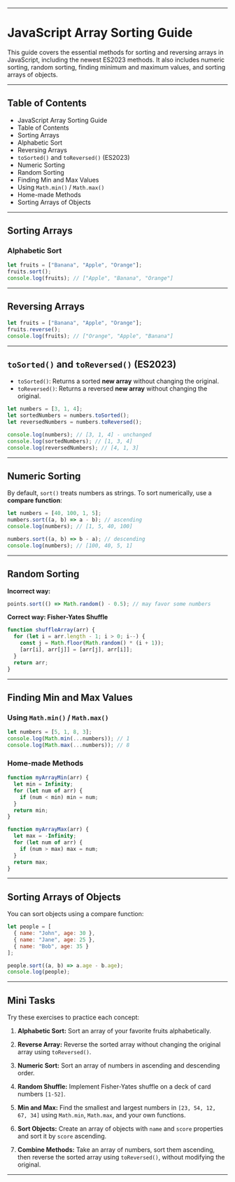 
---

# JavaScript Array Sorting Guide

This guide covers the essential methods for sorting and reversing arrays in JavaScript, including the newest ES2023 methods. It also includes numeric sorting, random sorting, finding minimum and maximum values, and sorting arrays of objects.

---

## Table of Contents

- JavaScript Array Sorting Guide
- Table of Contents
- Sorting Arrays
- Alphabetic Sort
- Reversing Arrays
- `toSorted()` and `toReversed()` (ES2023)
- Numeric Sorting
- Random Sorting
- Finding Min and Max Values
- Using `Math.min()` / `Math.max()`
- Home-made Methods
- Sorting Arrays of Objects
---

## Sorting Arrays

### Alphabetic Sort

```javascript
let fruits = ["Banana", "Apple", "Orange"];
fruits.sort();
console.log(fruits); // ["Apple", "Banana", "Orange"]
```

---

## Reversing Arrays

```javascript
let fruits = ["Banana", "Apple", "Orange"];
fruits.reverse();
console.log(fruits); // ["Orange", "Apple", "Banana"]
```

---

## `toSorted()` and `toReversed()` (ES2023)

* `toSorted()`: Returns a sorted **new array** without changing the original.
* `toReversed()`: Returns a reversed **new array** without changing the original.

```javascript
let numbers = [3, 1, 4];
let sortedNumbers = numbers.toSorted();
let reversedNumbers = numbers.toReversed();

console.log(numbers); // [3, 1, 4] - unchanged
console.log(sortedNumbers); // [1, 3, 4]
console.log(reversedNumbers); // [4, 1, 3]
```

---

## Numeric Sorting

By default, `sort()` treats numbers as strings. To sort numerically, use a **compare function**:

```javascript
let numbers = [40, 100, 1, 5];
numbers.sort((a, b) => a - b); // ascending
console.log(numbers); // [1, 5, 40, 100]

numbers.sort((a, b) => b - a); // descending
console.log(numbers); // [100, 40, 5, 1]
```

---

## Random Sorting

**Incorrect way:**

```javascript
points.sort(() => Math.random() - 0.5); // may favor some numbers
```

**Correct way: Fisher-Yates Shuffle**

```javascript
function shuffleArray(arr) {
  for (let i = arr.length - 1; i > 0; i--) {
    const j = Math.floor(Math.random() * (i + 1));
    [arr[i], arr[j]] = [arr[j], arr[i]];
  }
  return arr;
}
```

---

## Finding Min and Max Values

### Using `Math.min()` / `Math.max()`

```javascript
let numbers = [5, 1, 8, 3];
console.log(Math.min(...numbers)); // 1
console.log(Math.max(...numbers)); // 8
```

### Home-made Methods

```javascript
function myArrayMin(arr) {
  let min = Infinity;
  for (let num of arr) {
    if (num < min) min = num;
  }
  return min;
}

function myArrayMax(arr) {
  let max = -Infinity;
  for (let num of arr) {
    if (num > max) max = num;
  }
  return max;
}
```

---

## Sorting Arrays of Objects

You can sort objects using a compare function:

```javascript
let people = [
  { name: "John", age: 30 },
  { name: "Jane", age: 25 },
  { name: "Bob", age: 35 }
];

people.sort((a, b) => a.age - b.age);
console.log(people);
```

---

## Mini Tasks

Try these exercises to practice each concept:

1. **Alphabetic Sort:**
   Sort an array of your favorite fruits alphabetically.

2. **Reverse Array:**
   Reverse the sorted array without changing the original array using `toReversed()`.

3. **Numeric Sort:**
   Sort an array of numbers in ascending and descending order.

4. **Random Shuffle:**
   Implement Fisher-Yates shuffle on a deck of card numbers `[1-52]`.

5. **Min and Max:**
   Find the smallest and largest numbers in `[23, 54, 12, 67, 34]` using `Math.min`, `Math.max`, and your own functions.

6. **Sort Objects:**
   Create an array of objects with `name` and `score` properties and sort it by `score` ascending.

7. **Combine Methods:**
   Take an array of numbers, sort them ascending, then reverse the sorted array using `toReversed()`, without modifying the original.

---

